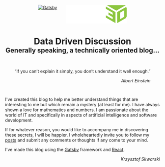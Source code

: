 <div style="margin-left: auto; margin-right:auto; max-width: 1280px;">
<p style="display: flex; align-items: top; justify-content: center;">
    <a href="https://www.gatsbyjs.com/?utm_source=starter&utm_medium=readme&utm_campaign=minimal-starter-ts">
      <img alt="Gatsby" src="https://www.gatsbyjs.com/Gatsby-Monogram.svg" width="60" style="margin: 0px 15px;"/>
    </a>
    <a href="http://talking3d.com">
      <img alt="Talking3d" src="./src/images/logo.svg" height="60" style="margin: 0px 15px" />
    </a>
</p>
<div style="margin:0px auto; text-align: center;">
  <h1 style="margin-bottom: 0px;">Data Driven Discussion</h1>
  <h2 style="margin-top: 0px;">Generally speaking, a technically oriented blog...</h2>
  <div style="padding: 15px 0px; margin: 15px auto; max-width: fit-content;">
    <p>“If you can’t explain it simply, you don’t understand it well enough.”</p>
    <p style="text-align: end;"><i>Albert Einstein</i></p>
  </div>
</div>
I've created this blog to help me better understand things that are interesting to me but which remain a mystery (at least for me).
I have always shown a love for mathematics and numbers. I am passionate about the world of IT and specifically in aspects of artificial intelligence and software development.  

If for whatever reason, you would like to accompany me in discovering these secrets, I will be happier. I wholeheartedly invite you to follow my [posts](http://talking3d.com) and submit any comments or thoughts if any come to your mind.  

I've made this blog using the [Gatsby](https://www.gatsbyjs.com) framework and [React](https://reactjs.org).  

<p style="text-align: end"><i>Krzysztof Skwarski</i></p>
</div>
